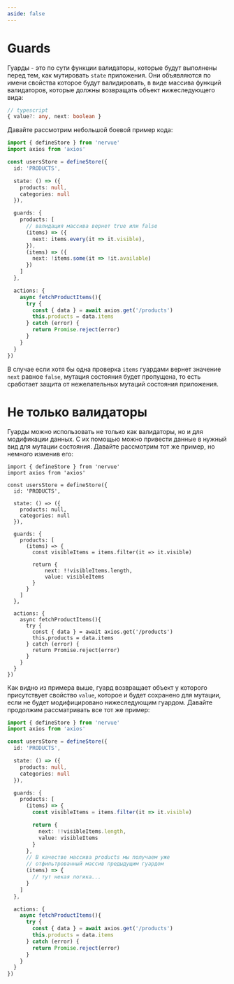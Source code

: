 ```yaml
---
aside: false
---
```


# Guards

Гуарды - это по сути функции валидаторы, которые будут выполнены перед тем, как мутировать ```state``` приложения.
Они объявляются по имени свойства которое будут валидировать, в виде массива функций
валидаторов, которые должны возвращать объект нижеследующего вида:

```typescript
// typescript
{ value?: any, next: boolean }
```

Давайте рассмотрим небольшой боевой пример кода:

```typescript
import { defineStore } from 'nervue'
import axios from 'axios'

const usersStore = defineStore({
  id: 'PRODUCTS',

  state: () => ({
    products: null,
    categories: null
  }),

  guards: {
    products: [
      // валидация массива вернет true или false
      (items) => ({
        next: items.every(it => it.visible),
      }),
      (items) => ({
        next: !items.some(it => !it.available)
      })
    ]
  },

  actions: {
    async fetchProductItems(){
      try {
        const { data } = await axios.get('/products')
        this.products = data.items
      } catch (error) {
        return Promise.reject(error)
      }
    }
  }
})
```

В случае если хотя бы одна проверка ```items```  гуардами вернет значение ```next``` равное ```false```,
мутация состояния будет пропущена, то есть сработает защита от нежелательных мутаций состояния приложения.

# Не только валидаторы

Гуарды можно использовать не только как валидаторы, но и для модификации данных. С их помощью можно привести данные в
нужный вид для мутации состояния.
Давайте рассмотрим тот же пример, но немного изменив его:

```typescript{18-20}
import { defineStore } from 'nervue'
import axios from 'axios'

const usersStore = defineStore({
  id: 'PRODUCTS',

  state: () => ({
    products: null,
    categories: null
  }),

  guards: {
    products: [
      (items) => {
        const visibleItems = items.filter(it => it.visible)
        
        return {
            next: !!visibleItems.length,
            value: visibleItems
        }
      }
    ]
  },

  actions: {
    async fetchProductItems(){
      try {
        const { data } = await axios.get('/products')
        this.products = data.items
      } catch (error) {
        return Promise.reject(error)
      }
    }
  }
})
```

Как видно из примера выше, гуард возвращает объект у которого присутствует свойство ```value```, которое и будет
сохранено для мутации,
если не будет модифицировано нижеследующим гуардом.
Давайте продолжим рассматривать все тот же пример:

```typescript
import { defineStore } from 'nervue'
import axios from 'axios'

const usersStore = defineStore({
  id: 'PRODUCTS',

  state: () => ({
    products: null,
    categories: null
  }),

  guards: {
    products: [
      (items) => {
        const visibleItems = items.filter(it => it.visible)

        return {
          next: !!visibleItems.length,
          value: visibleItems
        }
      },
      // В качестве массива products мы получаем уже
      // отфильтрованный массив предыдущим гуардом
      (items) => {
        // тут некая логика...
      }
    ]
  },

  actions: {
    async fetchProductItems(){
      try {
        const { data } = await axios.get('/products')
        this.products = data.items
      } catch (error) {
        return Promise.reject(error)
      }
    }
  }
})
```


